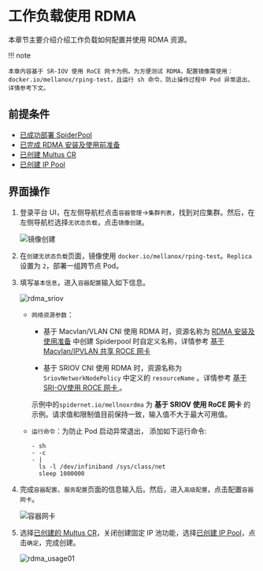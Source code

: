 # 工作负载使用 RDMA

本章节主要介绍介绍工作负载如何配置并使用 RDMA 资源。

!!! note

    本章内容基于 SR-IOV 使用 RoCE 网卡为例。为方便测试 RDMA，配置镜像需使用：
    docker.io/mellanox/rping-test，且运行 sh 命令，防止操作过程中 Pod 异常退出，详情参考下文。

## 前提条件

- [已成功部署 SpiderPool](../../modules/spiderpool/install.md)
- [已完成 RDMA 安装及使用前准备](rdmapara.md)
- [已创建 Multus CR](../../config/multus-cr.md)
- [已创建 IP Pool](createpool.md)

## 界面操作

1. 登录平台 UI，在左侧导航栏点击`容器管理`->`集群列表`，找到对应集群。然后，在左侧导航栏选择`无状态负载`，点击`镜像创建`。

    ![镜像创建](https://docs.daocloud.io/daocloud-docs-images/docs/zh/docs/network/images/useippool01.png)

1. 在`创建无状态负载`页面，镜像使用 `docker.io/mellanox/rping-test`。`Replica` 设置为 `2`，部署一组跨节点 Pod。

1. 填写`基本信息`，进入`容器配置`输入如下信息。
   
    ![rdma_sriov](https://docs.daocloud.io/daocloud-docs-images/docs/zh/docs/network/images/rdma_sriov01.jpg)

    - `网络资源参数`：
      
        - 基于 Macvlan/VLAN CNI 使用 RDMA 时，资源名称为 [RDMA 安装及使用准备](rdmapara.md) 中创建 Spiderpool 时自定义名称，详情参考 [基于 Macvlan/IPVLAN 共享 ROCE 网卡](rdmapara.md/#基于-macvlan-ipvlan-共享-roce-网卡)

        - 基于 SRIOV CNI 使用 RDMA 时，资源名称为 `SriovNetworkNodePolicy` 中定义的 `resourceName` 。详情参考 [基于 SRI-OV使用 ROCE 网卡 ](rdmapara.md/#基于-sr-iov-使用-roce-网卡)。
    
        示例中的`spidernet.io/mellnoxrdma` 为 **基于 SRIOV 使用 RoCE 网卡** 的示例。请求值和限制值目前保持一致，输入值不大于最大可用值。
        
    - `运行命令`：为防止 Pod 启动异常退出， 添加如下运行命令:
    
        ```
        - sh
        - -c
        - |
          ls -l /dev/infiniband /sys/class/net
          sleep 1000000
       ```
    
1. 完成`容器配置`、`服务配置`页面的信息输入后。然后，进入`高级配置`，点击配置`容器网卡`。

    ![容器网卡](https://docs.daocloud.io/daocloud-docs-images/docs/zh/docs/network/images/useippool02.png)

1. 选择[已创建的 Multus CR](../../config/multus-cr.md)，关闭创建固定 IP 池功能，选择[已创建 IP Pool](createpool.md)，点击`确定`，完成创建。

    ![rdma_usage01](https://docs.daocloud.io/daocloud-docs-images/docs/zh/docs/network/images/rdma_usage01.jpg)
